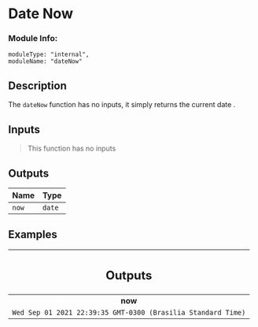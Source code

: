 # Date Now
### Module Info: 
```
moduleType: "internal",
moduleName: "dateNow"
```

## Description
The `dateNow` function has no inputs, it simply returns the current date .

## Inputs
> This function has no inputs


## Outputs
| Name | Type |
|------|------|
| `now` | `date` |

## Examples
| <h2> Outputs </h2> |
|:-----:|
| **now** |
| `Wed Sep 01 2021 22:39:35 GMT-0300 (Brasilia Standard Time)` |
